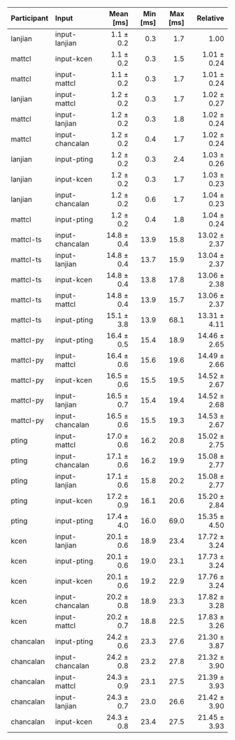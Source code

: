 | Participant | Input | Mean [ms] | Min [ms] | Max [ms] | Relative |
|:---|:---|---:|---:|---:|---:|
| lanjian | input-lanjian | 1.1 ± 0.2 | 0.3 | 1.7 | 1.00 |
| mattcl | input-kcen | 1.1 ± 0.2 | 0.3 | 1.5 | 1.01 ± 0.24 |
| mattcl | input-mattcl | 1.1 ± 0.2 | 0.3 | 1.7 | 1.01 ± 0.24 |
| lanjian | input-mattcl | 1.2 ± 0.2 | 0.3 | 1.7 | 1.02 ± 0.27 |
| mattcl | input-lanjian | 1.2 ± 0.2 | 0.3 | 1.8 | 1.02 ± 0.24 |
| mattcl | input-chancalan | 1.2 ± 0.2 | 0.4 | 1.7 | 1.02 ± 0.24 |
| lanjian | input-pting | 1.2 ± 0.2 | 0.3 | 2.4 | 1.03 ± 0.26 |
| lanjian | input-kcen | 1.2 ± 0.2 | 0.3 | 1.7 | 1.03 ± 0.23 |
| lanjian | input-chancalan | 1.2 ± 0.2 | 0.6 | 1.7 | 1.04 ± 0.23 |
| mattcl | input-pting | 1.2 ± 0.2 | 0.4 | 1.8 | 1.04 ± 0.24 |
| mattcl-ts | input-chancalan | 14.8 ± 0.4 | 13.9 | 15.8 | 13.02 ± 2.37 |
| mattcl-ts | input-lanjian | 14.8 ± 0.4 | 13.7 | 15.9 | 13.04 ± 2.37 |
| mattcl-ts | input-kcen | 14.8 ± 0.4 | 13.8 | 17.8 | 13.06 ± 2.38 |
| mattcl-ts | input-mattcl | 14.8 ± 0.4 | 13.9 | 15.7 | 13.06 ± 2.37 |
| mattcl-ts | input-pting | 15.1 ± 3.8 | 13.9 | 68.1 | 13.31 ± 4.11 |
| mattcl-py | input-pting | 16.4 ± 0.5 | 15.4 | 18.9 | 14.46 ± 2.65 |
| mattcl-py | input-mattcl | 16.4 ± 0.6 | 15.6 | 19.6 | 14.49 ± 2.66 |
| mattcl-py | input-kcen | 16.5 ± 0.6 | 15.5 | 19.5 | 14.52 ± 2.67 |
| mattcl-py | input-lanjian | 16.5 ± 0.7 | 15.4 | 19.4 | 14.52 ± 2.68 |
| mattcl-py | input-chancalan | 16.5 ± 0.6 | 15.5 | 19.3 | 14.53 ± 2.67 |
| pting | input-mattcl | 17.0 ± 0.6 | 16.2 | 20.8 | 15.02 ± 2.75 |
| pting | input-chancalan | 17.1 ± 0.6 | 16.2 | 19.9 | 15.08 ± 2.77 |
| pting | input-lanjian | 17.1 ± 0.6 | 15.8 | 20.2 | 15.08 ± 2.77 |
| pting | input-kcen | 17.2 ± 0.9 | 16.1 | 20.6 | 15.20 ± 2.84 |
| pting | input-pting | 17.4 ± 4.0 | 16.0 | 69.0 | 15.35 ± 4.50 |
| kcen | input-lanjian | 20.1 ± 0.6 | 18.9 | 23.4 | 17.72 ± 3.24 |
| kcen | input-pting | 20.1 ± 0.6 | 19.0 | 23.1 | 17.73 ± 3.24 |
| kcen | input-kcen | 20.1 ± 0.6 | 19.2 | 22.9 | 17.76 ± 3.24 |
| kcen | input-chancalan | 20.2 ± 0.8 | 18.9 | 23.3 | 17.82 ± 3.28 |
| kcen | input-mattcl | 20.2 ± 0.7 | 18.8 | 22.5 | 17.83 ± 3.26 |
| chancalan | input-pting | 24.2 ± 0.6 | 23.3 | 27.6 | 21.30 ± 3.87 |
| chancalan | input-chancalan | 24.2 ± 0.8 | 23.2 | 27.8 | 21.32 ± 3.90 |
| chancalan | input-mattcl | 24.3 ± 0.9 | 23.1 | 27.5 | 21.39 ± 3.93 |
| chancalan | input-lanjian | 24.3 ± 0.7 | 23.0 | 26.6 | 21.42 ± 3.90 |
| chancalan | input-kcen | 24.3 ± 0.8 | 23.4 | 27.5 | 21.45 ± 3.93 |
